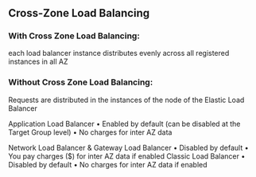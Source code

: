 #


## Cross-Zone Load Balancing

### With Cross Zone Load Balancing:
each load balancer instance distributes evenly
across all registered instances in all AZ

### Without Cross Zone Load Balancing:
Requests are distributed in the instances of the
node of the Elastic Load Balancer

Application Load Balancer
    • Enabled by default (can be disabled at the Target Group level)
    • No charges for inter AZ data

Network Load Balancer & Gateway Load Balancer
    • Disabled by default
    • You pay charges ($) for inter AZ data if enabled
Classic Load Balancer
    • Disabled by default
    • No charges for inter AZ data if enabled